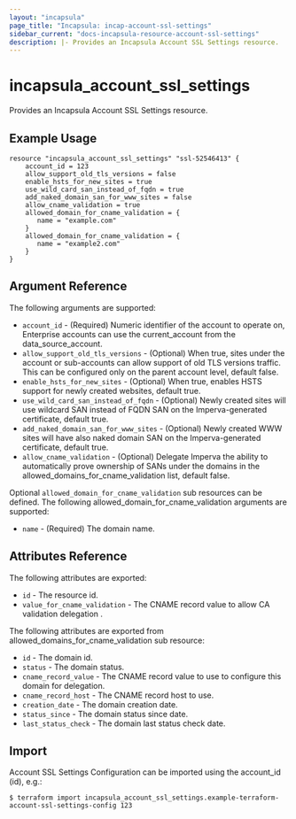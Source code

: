 ```yaml
---
layout: "incapsula"
page_title: "Incapsula: incap-account-ssl-settings"
sidebar_current: "docs-incapsula-resource-account-ssl-settings"
description: |- Provides an Incapsula Account SSL Settings resource.
---
```


# incapsula_account_ssl_settings

Provides an Incapsula Account SSL Settings resource.

## Example Usage

```hcl
resource "incapsula_account_ssl_settings" "ssl-52546413" {
    account_id = 123
    allow_support_old_tls_versions = false
    enable_hsts_for_new_sites = true
    use_wild_card_san_instead_of_fqdn = true
    add_naked_domain_san_for_www_sites = false
    allow_cname_validation = true
    allowed_domain_for_cname_validation = {
       name = "example.com"
    }
    allowed_domain_for_cname_validation = {
       name = "example2.com"
    }
}
```

## Argument Reference

The following arguments are supported:

* `account_id` - (Required) Numeric identifier of the account to operate on, Enterprise accounts can use the current_account from the data_source_account.
* `allow_support_old_tls_versions` - (Optional) When true, sites under the account or sub-accounts can allow support of old TLS versions traffic. This can be configured only on the parent account level, default false.
* `enable_hsts_for_new_sites` - (Optional) When true, enables HSTS support for newly created websites, default true.
* `use_wild_card_san_instead_of_fqdn` - (Optional) Newly created sites will use wildcard SAN instead of FQDN SAN on the Imperva-generated certificate, default true.
* `add_naked_domain_san_for_www_sites` - (Optional) Newly created WWW sites will have also naked domain SAN on the Imperva-generated certificate, default true.
* `allow_cname_validation` - (Optional) Delegate Imperva the ability to automatically prove ownership of SANs under the domains in the allowed_domains_for_cname_validation list, default false.

Optional `allowed_domain_for_cname_validation` sub resources can be defined.
The following allowed_domain_for_cname_validation arguments are supported:  
* `name` - (Required) The domain name.

## Attributes Reference

The following attributes are exported:  

* `id` - The resource id.
* `value_for_cname_validation` - The CNAME record value to allow CA validation delegation .

The following attributes are exported from allowed_domains_for_cname_validation sub resource:  

* `id` - The domain id.
* `status` - The domain status.
* `cname_record_value` - The CNAME record value to use to configure this domain for delegation.
* `cname_record_host` - The CNAME record host to use.
* `creation_date` - The domain creation date.
* `status_since` - The domain status since date.
* `last_status_check` - The domain last status check date.

## Import

Account SSL Settings Configuration can be imported using the account_id (id), e.g.:

```
$ terraform import incapsula_account_ssl_settings.example-terraform-account-ssl-settings-config 123

```
